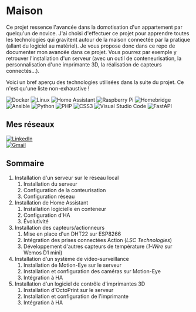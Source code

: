 # Maison
Ce projet ressence l'avancée dans la domotisation d'un appartement par quelqu'un de novice. J'ai choisi d'effectuer ce projet pour apprendre toutes les technologies qui gravitent autour de la maison connectée par la pratique (allant du logiciel au matériel). Je vous propose donc dans ce repo de documenter mon avancée dans ce projet. Vous pourrez par exemple y retrouver l'installation d'un serveur (avec un outil de conteneurisation, la personnalisation d'une imprimante 3D, la réalisation de capteurs connectés...).


Voici un bref aperçu des technologies utilisées dans la suite du projet. Ce n'est qu'une liste non-exhaustive !

![Docker](https://img.shields.io/badge/docker-%230db7ed.svg?style=for-the-badge&logo=docker&logoColor=white)
![Linux](https://img.shields.io/badge/Linux-FCC624?style=for-the-badge&logo=linux&logoColor=black)
![Home Assistant](https://img.shields.io/badge/home%20assistant-%2341BDF5.svg?style=for-the-badge&logo=home-assistant&logoColor=white)
![Raspberry Pi](https://img.shields.io/badge/-RaspberryPi-C51A4A?style=for-the-badge&logo=Raspberry-Pi)
![Homebridge](https://img.shields.io/badge/homebridge-%23491F59.svg?style=for-the-badge&logo=homebridge&logoColor=white)
![Ansible](https://img.shields.io/badge/ansible-%231A1918.svg?style=for-the-badge&logo=ansible&logoColor=white)
![Python](https://img.shields.io/badge/python-3670A0?style=for-the-badge&logo=python&logoColor=ffdd54)
![PHP](https://img.shields.io/badge/php-%23777BB4.svg?style=for-the-badge&logo=php&logoColor=white)
![CSS3](https://img.shields.io/badge/css3-%231572B6.svg?style=for-the-badge&logo=css3&logoColor=white)
![Visual Studio Code](https://img.shields.io/badge/Visual%20Studio%20Code-0078d7.svg?style=for-the-badge&logo=visual-studio-code&logoColor=white)
![FastAPI](https://img.shields.io/badge/FastAPI-005571?style=for-the-badge&logo=fastapi)

## Mes réseaux
[![LinkedIn](https://img.shields.io/badge/linkedin-%230077B5.svg?style=for-the-badge&logo=linkedin&logoColor=white)](https://www.linkedin.com/in/pierre-jezegou/)\
[![Gmail](https://img.shields.io/badge/Gmail-D14836?style=for-the-badge&logo=gmail&logoColor=white)](mailto:pierre.jezegou@centrale.centralelille.fr)
<!-- [![Instagram](https://img.shields.io/badge/Instagram-%23E4405F.svg?style=for-the-badge&logo=Instagram&logoColor=white)](https://www.instagram.com/pierre.grrrrr/)\ -->

## Sommaire
1) Installation d'un serveur sur le réseau local
    1) Installation du serveur
    2) Configuration de la conteurisation
    3) Configuration réseau
2) Installation de Home Assistant
    1) Installation logicielle en conteneur
    2) Configuration d'HA
    3) Évolutivité
3) Installation des capteurs/actionneurs
    1) Mise en place d'un DHT22 sur ESP8266
    2) Intégration des prises connectées Action (*LSC Technologies*)
    3) Développement d'autres capteurs de température (*1-Wire* sur Wemos D1 mini)
4) Installation d'un système de video-surveillance
    1) Installation de Motion-Eye sur le serveur
    2) Installation et configuration des caméras sur Motion-Eye
    3) Intégration à HA
5) Installation d'un logiciel de contrôle d'imprimantes 3D
    1) Installation d'OctoPrint sur le serveur
    2) Installation et configuration de l'imprimante
    3) Intégration à HA





